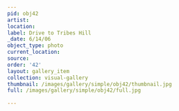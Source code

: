 ```yaml
---
pid: obj42
artist: 
location: 
label: Drive to Tribes Hill
_date: 6/14/06
object_type: photo
current_location: 
source: 
order: '42'
layout: gallery_item
collection: visual-gallery
thumbnail: /images/gallery/simple/obj42/thumbnail.jpg
full: /images/gallery/simple/obj42/full.jpg
 
---
```

